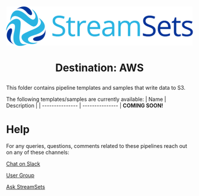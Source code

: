 ![StreamSets Logo](images/Full%20Color%20Transparent.png)

<h1><p align="center">Destination: AWS</p></h1>

This folder contains pipeline templates and samples that write data to S3.

The following templates/samples are currently available:
| Name            | Description     |
| --------------- | --------------- |
**COMING SOON!**

# Help

For any queries, questions, comments related to these pipelines reach out on any of these channels:

[Chat on Slack](https://streamsetters-slack.herokuapp.com/)

[User Group](https://groups.google.com/a/streamsets.com/d/forum/sdc-user)

[Ask StreamSets](https://ask.streamsets.com/questions/)
